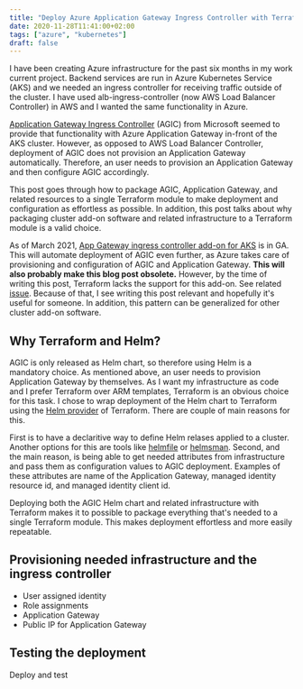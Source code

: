 ```yaml
---
title: "Deploy Azure Application Gateway Ingress Controller with Terraform and Helm"
date: 2020-11-28T11:41:00+02:00
tags: ["azure", "kubernetes"]
draft: false
---
```


I have been creating Azure infrastructure for the past six months in my work current project. Backend services are run in Azure Kubernetes Service (AKS) and we needed an ingress controller for receiving traffic outside of the cluster. I have used alb-ingress-controller (now AWS Load Balancer Controller) in AWS and I wanted the same functionality in Azure.

[Application Gateway Ingress Controller](https://github.com/Azure/application-gateway-kubernetes-ingress) (AGIC) from Microsoft seemed to provide that functionality with Azure Application Gateway in-front of the AKS cluster. However, as opposed to AWS Load Balancer Controller, deployment of AGIC does not provision an Application Gateway automatically. Therefore, an user needs to provision an Application Gateway and then configure AGIC accordingly.

This post goes through how to package AGIC, Application Gateway, and related resources to a single Terraform module to make deployment and configuration as effortless as possible. In addition, this post talks about why packaging cluster add-on software and related infrastructure to a Terraform module is a valid choice.

As of March 2021, [App Gateway ingress controller add-on for AKS](https://azure.microsoft.com/en-us/updates/general-availability-app-gateway-ingress-controller-addon-for-aks/) is in GA. This will automate deployment of AGIC even further, as Azure takes care of provisioning and configuration of AGIC and Application Gateway. **This will also probably make this blog post obsolete.** However, by the time of writing this post, Terraform lacks the support for this add-on. See related [issue](https://github.com/terraform-providers/terraform-provider-azurerm/issues/7384). Because of that, I see writing this post relevant and hopefully it's useful for someone. In addition, this pattern can be generalized for other cluster add-on software.

## Why Terraform and Helm?

AGIC is only released as Helm chart, so therefore using Helm is a mandatory choice. As mentioned above, an user needs to provision Application Gateway by themselves. As I want my infrastructure as code and I prefer Terraform over ARM templates, Terraform is an obvious choice for this task. I chose to wrap deployment of the Helm chart to Terraform using the [Helm provider](https://registry.terraform.io/providers/hashicorp/helm/latest/docs) of Terraform. There are couple of main reasons for this.

First is to have a declaritive way to define Helm relases applied to a cluster. Another options for this are tools like [helmfile](https://github.com/roboll/helmfile) or [helmsman](https://github.com/Praqma/helmsman). Second, and the main reason, is being able to get needed attributes from infrastructure and pass them as configuration values to AGIC deployment. Examples of these attributes are name of the Application Gateway, managed identity resource id, and managed identity client id.

Deploying both the AGIC Helm chart and related infrastructure with Terraform makes it to possible to package everything that's needed to a single Terraform module. This makes deployment effortless and more easily repeatable.

## Provisioning needed infrastructure and the ingress controller

* User assigned identity
* Role assignments
* Application Gateway
* Public IP for Application Gateway

## Testing the deployment

Deploy and test
